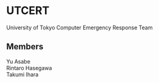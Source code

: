 # UTCERT
University of Tokyo Computer Emergency Response Team

## Members
Yu Asabe  
Rintaro Hasegawa  
Takumi Ihara  
